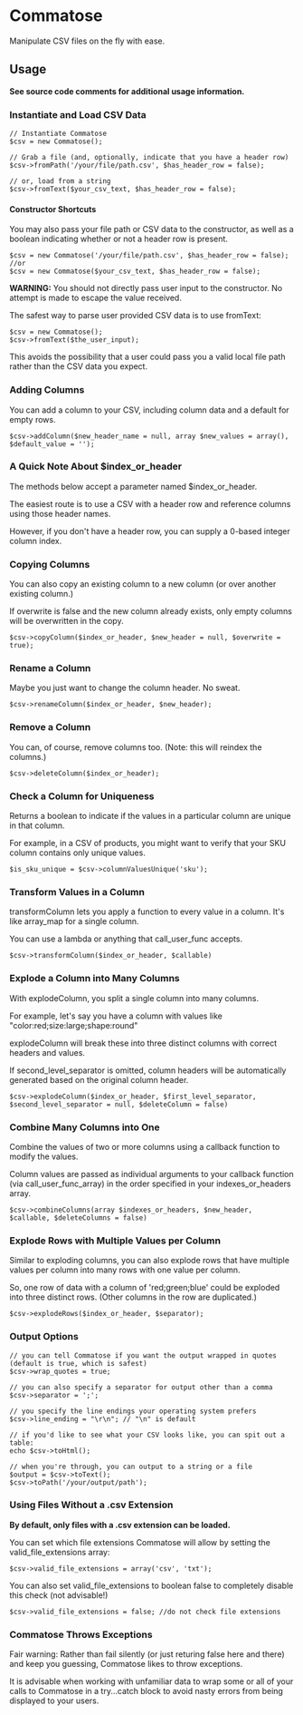 # Commatose
Manipulate CSV files on the fly with ease.

## Usage

**See source code comments for additional usage information.**

### Instantiate and Load CSV Data

```
// Instantiate Commatose
$csv = new Commatose();

// Grab a file (and, optionally, indicate that you have a header row)
$csv->fromPath('/your/file/path.csv', $has_header_row = false);

// or, load from a string
$csv->fromText($your_csv_text, $has_header_row = false);
```

#### Constructor Shortcuts

You may also pass your file path or CSV data to the constructor, as well as a boolean indicating whether or not a header row is present.

```
$csv = new Commatose('/your/file/path.csv', $has_header_row = false);
//or
$csv = new Commatose($your_csv_text, $has_header_row = false);
```

**WARNING:** You should not directly pass user input to the constructor.
No attempt is made to escape the value received.

The safest way to parse user provided CSV data is to use fromText:
```
$csv = new Commatose();
$csv->fromText($the_user_input);
```

This avoids the possibility that a user could pass you a valid local file path rather than the CSV data you expect.

### Adding Columns

You can add a column to your CSV, including column data and a default for empty rows.

```
$csv->addColumn($new_header_name = null, array $new_values = array(), $default_value = '');
```

### A Quick Note About $index_or_header

The methods below accept a parameter named $index_or_header.

The easiest route is to use a CSV with a header row and reference columns using those header names.

However, if you don't have a header row, you can supply a 0-based integer column index.

### Copying Columns

You can also copy an existing column to a new column (or over another existing column.)

If overwrite is false and the new column already exists, only empty columns will be overwritten in the copy.

```
$csv->copyColumn($index_or_header, $new_header = null, $overwrite = true);
```

### Rename a Column

Maybe you just want to change the column header. No sweat.

```
$csv->renameColumn($index_or_header, $new_header);
```

### Remove a Column

You can, of course, remove columns too. (Note: this will reindex the columns.)

```
$csv->deleteColumn($index_or_header);
```

### Check a Column for Uniqueness

Returns a boolean to indicate if the values in a particular column are unique in that column.

For example, in a CSV of products, you might want to verify that your SKU column contains only unique values.

```
$is_sku_unique = $csv->columnValuesUnique('sku');
```

### Transform Values in a Column

transformColumn lets you apply a function to every value in a column. It's like array_map for a single column.

You can use a lambda or anything that call_user_func accepts.

```
$csv->transformColumn($index_or_header, $callable)
```

### Explode a Column into Many Columns

With explodeColumn, you split a single column into many columns.

For example, let's say you have a column with values like "color:red;size:large;shape:round"

explodeColumn will break these into three distinct columns with correct headers and values.

If second_level_separator is omitted, column headers will be automatically generated based on the original column header.

```
$csv->explodeColumn($index_or_header, $first_level_separator, $second_level_separator = null, $deleteColumn = false)
```

### Combine Many Columns into One

Combine the values of two or more columns using a callback function to modify the values.

Column values are passed as individual arguments to your callback function (via call_user_func_array) in the order specified in your indexes_or_headers array.

```
$csv->combineColumns(array $indexes_or_headers, $new_header, $callable, $deleteColumns = false)
```

### Explode Rows with Multiple Values per Column

Similar to exploding columns, you can also explode rows that have multiple values per column into many rows with one value per column.

So, one row of data with a column of 'red;green;blue' could be exploded into three distinct rows. (Other columns in the row are duplicated.)

```
$csv->explodeRows($index_or_header, $separator);
```

### Output Options

```
// you can tell Commatose if you want the output wrapped in quotes (default is true, which is safest)
$csv->wrap_quotes = true;

// you can also specify a separator for output other than a comma
$csv->separator = ';';

// you specify the line endings your operating system prefers
$csv->line_ending = "\r\n"; // "\n" is default

// if you'd like to see what your CSV looks like, you can spit out a table:
echo $csv->toHtml();

// when you're through, you can output to a string or a file
$output = $csv->toText();
$csv->toPath('/your/output/path');
```

### Using Files Without a .csv Extension

**By default, only files with a .csv extension can be loaded.**

You can set which file extensions Commatose will allow by setting the valid_file_extensions array:

```
$csv->valid_file_extensions = array('csv', 'txt');
```

You can also set valid_file_extensions to boolean false to completely disable this check (not advisable!)
```
$csv->valid_file_extensions = false; //do not check file extensions
```

### Commatose Throws Exceptions

Fair warning: Rather than fail silently (or just returing false here and there) and keep you guessing, Commatose likes to throw exceptions.

It is advisable when working with unfamiliar data to wrap some or all of your calls to Commatose in a try...catch block to avoid nasty errors from being displayed to your users.